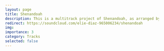 ```yaml
---
layout: page
title: Shenandoah
description: This is a multitrack project of Shenandoah, as arranged by Derric Johnson for the Voices of Liberty.
redirect: https://soundcloud.com/elie-diaz-965006234/shenandoah
img:
importance: 3
category: Tracks
selected: false
---
```

